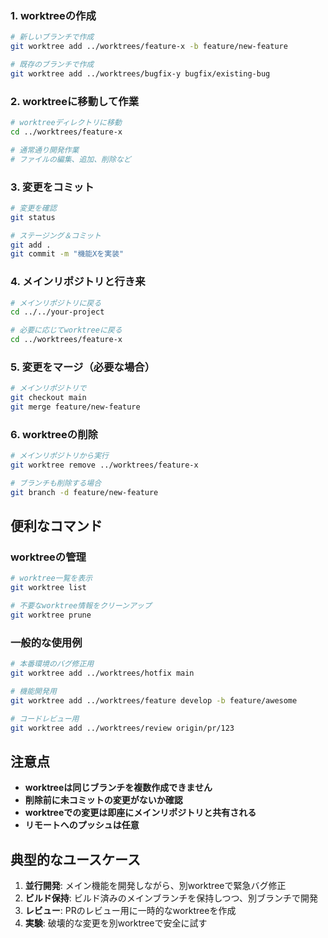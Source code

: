 ### 1. **worktreeの作成**

```bash
# 新しいブランチで作成
git worktree add ../worktrees/feature-x -b feature/new-feature

# 既存のブランチで作成
git worktree add ../worktrees/bugfix-y bugfix/existing-bug
```

### 2. **worktreeに移動して作業**

```bash
# worktreeディレクトリに移動
cd ../worktrees/feature-x

# 通常通り開発作業
# ファイルの編集、追加、削除など
```

### 3. **変更をコミット**

```bash
# 変更を確認
git status

# ステージング＆コミット
git add .
git commit -m "機能Xを実装"
```

### 4. **メインリポジトリと行き来**

```bash
# メインリポジトリに戻る
cd ../../your-project

# 必要に応じてworktreeに戻る
cd ../worktrees/feature-x
```

### 5. **変更をマージ（必要な場合）**

```bash
# メインリポジトリで
git checkout main
git merge feature/new-feature
```

### 6. **worktreeの削除**

```bash
# メインリポジトリから実行
git worktree remove ../worktrees/feature-x

# ブランチも削除する場合
git branch -d feature/new-feature
```

## 便利なコマンド

### worktreeの管理

```bash
# worktree一覧を表示
git worktree list

# 不要なworktree情報をクリーンアップ
git worktree prune
```

### 一般的な使用例

```bash
# 本番環境のバグ修正用
git worktree add ../worktrees/hotfix main

# 機能開発用
git worktree add ../worktrees/feature develop -b feature/awesome

# コードレビュー用
git worktree add ../worktrees/review origin/pr/123
```

## 注意点

- **worktreeは同じブランチを複数作成できません**
- **削除前に未コミットの変更がないか確認**
- **worktreeでの変更は即座にメインリポジトリと共有される**
- **リモートへのプッシュは任意**

## 典型的なユースケース

1. **並行開発**: メイン機能を開発しながら、別worktreeで緊急バグ修正
2. **ビルド保持**: ビルド済みのメインブランチを保持しつつ、別ブランチで開発
3. **レビュー**: PRのレビュー用に一時的なworktreeを作成
4. **実験**: 破壊的な変更を別worktreeで安全に試す